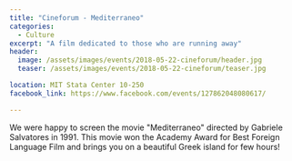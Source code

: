 ```yaml
---
title: "Cineforum - Mediterraneo"
categories:
  - Culture
excerpt: "A film dedicated to those who are running away"
header:
  image: /assets/images/events/2018-05-22-cineforum/header.jpg
  teaser: /assets/images/events/2018-05-22-cineforum/teaser.jpg

location: MIT Stata Center 10-250
facebook_link: https://www.facebook.com/events/127862048080617/

---
```


We were happy to screen the movie "Mediterraneo" directed by Gabriele Salvatores in 1991.
This movie won the Academy Award for Best Foreign Language Film and brings you on a beautiful Greek island for few hours!
